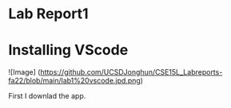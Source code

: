 # Lab Report1

# Installing VScode

![Image] (https://github.com/UCSDJonghun/CSE15L_Labreports-fa22/blob/main/lab1%20vscode.jpd.png)

First I downlad the app.

